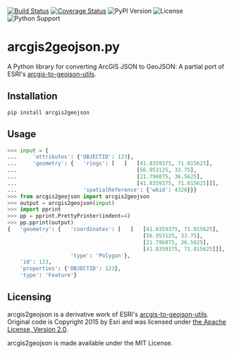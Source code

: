 [![Build Status](https://travis-ci.org/chris48s/arcgis2geojson.svg?branch=master)](https://travis-ci.org/chris48s/arcgis2geojson)
[![Coverage Status](https://coveralls.io/repos/github/chris48s/arcgis2geojson/badge.svg?branch=master)](https://coveralls.io/github/chris48s/arcgis2geojson?branch=master)
![PyPI Version](https://img.shields.io/pypi/v/arcgis2geojson.svg)
![License](https://img.shields.io/pypi/l/arcgis2geojson.svg)
![Python Support](https://img.shields.io/pypi/pyversions/arcgis2geojson.svg)

# arcgis2geojson.py
A Python library for converting ArcGIS JSON to GeoJSON: A partial port of ESRI's [arcgis-to-geojson-utils](https://github.com/Esri/arcgis-to-geojson-utils/).

## Installation
```
pip install arcgis2geojson
```

## Usage

```python
>>> input = {
...     'attributes': {'OBJECTID': 123},
...     'geometry': {   'rings': [   [   [41.8359375, 71.015625],
...                                      [56.953125, 33.75],
...                                      [21.796875, 36.5625],
...                                      [41.8359375, 71.015625]]],
...                     'spatialReference': {'wkid': 4326}}}
>>> from arcgis2geojson import arcgis2geojson
>>> output = arcgis2geojson(input)
>>> import pprint
>>> pp = pprint.PrettyPrinter(indent=4)
>>> pp.pprint(output)
{   'geometry': {   'coordinates': [   [   [41.8359375, 71.015625],
                                           [56.953125, 33.75],
                                           [21.796875, 36.5625],
                                           [41.8359375, 71.015625]]],
                    'type': 'Polygon'},
    'id': 123,
    'properties': {'OBJECTID': 123},
    'type': 'Feature'}
```

## Licensing

arcgis2geojson is a derivative work of ESRI's [arcgis-to-geojson-utils](https://github.com/Esri/arcgis-to-geojson-utils/). Original code is Copyright 2015 by Esri and was licensed under [the Apache License, Version 2.0](http://www.apache.org/licenses/LICENSE-2.0).

arcgis2geojson is made available under the MIT License.
